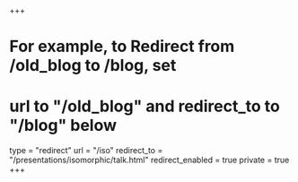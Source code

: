 +++
# For example, to Redirect from /old_blog to /blog, set 
# url to "/old_blog" and redirect_to to "/blog" below
type = "redirect"
url = "/iso"
redirect_to = "/presentations/isomorphic/talk.html"
redirect_enabled = true
private = true
+++